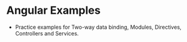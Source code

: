 # Angular Examples
 
 -  Practice examples for Two-way data binding, Modules, Directives, Controllers and Services.
